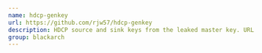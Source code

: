 ```yaml
---
name: hdcp-genkey
url: https://github.com/rjw57/hdcp-genkey
description: HDCP source and sink keys from the leaked master key. URL : https://github.com/rjw57/hdcp-genkey Groups : blackarch blackarch-crypto blackarch-cracker
group: blackarch
---
```

